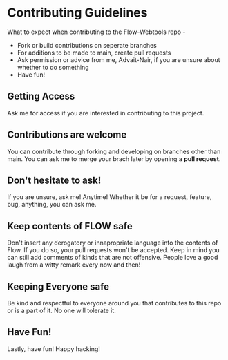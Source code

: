 # Contributing Guidelines

What to expect when contributing to the Flow-Webtools repo -
- Fork or build contributions on seperate branches
- For additions to be made to main, create pull requests
- Ask permission or advice from me, Advait-Nair, if you are unsure about whether to do something
- Have fun!

## Getting Access
Ask me for access if you are interested in contributing to this project.

## Contributions are welcome

You can contribute through forking and developing on branches other than main. You can ask me to merge your brach later by opening a **pull request**.

## Don't hesitate to ask!

If you are unsure, ask me! Anytime! Whether it be for a request, feature, bug, anything, you can ask me.

## Keep contents of FLOW safe

Don't insert any derogatory or innapropriate language into the contents of Flow. If you do so, your pull requests won't be accepted.
Keep in mind you can still add comments of kinds that are not offensive. People love a good laugh from a witty remark every now and then!

## Keeping Everyone safe

Be kind and respectful to everyone around you that contributes to this repo or is a part of it. No one will tolerate it.

## Have Fun!

Lastly, have fun! Happy hacking!
